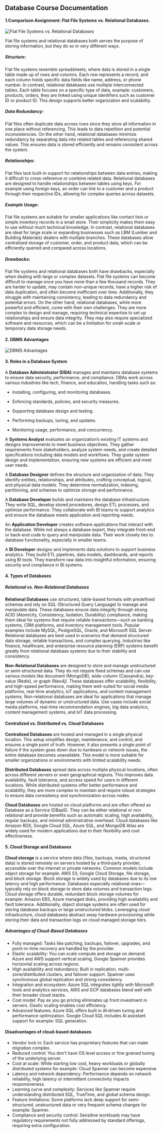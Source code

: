 ## Database Course Documentation

#### 1.Comparison Assignment: Flat File Systems vs. Relational Databases.

![Flat File Systems vs. Relational Databases](images/Relational-Database-vs-Flat-File.jpg)

Flat file systems and relational databases both serves the purpose of storing information, but they do so in very different ways.
##### Structure:
  Flat file systems resemble spreadsheets, where data is stored in a single table made up of rows and columns. Each row represents a record, and each column holds specific data fields like name, address, or phone number.
  In contrast, relational databases use multiple interconnected tables. Each table focuses on a specific type of data, example: customers, products, orders, they are linked using unique identifiers such as customer ID or product ID. This design supports better organization and scalability.


##### Data Redundancy:
  Flat files often duplicate data across rows since they store all information in one place without referencing. This leads to data repetition and potential inconsistencies. 
  On the other hand, relational databases minimize redundancy by separating data into related tables and referencing shared values. This ensures data is stored efficiently and remains consistent across the system.


##### Relationships:
  Flat files lack built-in support for relationships between data entries, making it difficult to cross-reference or combine related data. Relational databases are designed to handle relationships between tables using keys.
  For example using foreign keys, an order can link to a customer and a product through their respective IDs, allowing for complex queries across datasets.


##### Example Usage:
  Flat file systems are suitable for smaller applications like contact lists or simple inventory records in a small store. Their simplicity makes them easy to use without much technical knowledge.
  In contrast, relational databases are ideal for large scale or expanding businesses such as LBM (Lumber and Building Materials) dealers with multiple branches. These databases allow centralized storage of customer, order, and product data, which can be efficiently queried and compared across locations.


##### Drawbacks:
  Flat file systems and relational databases both have drawbacks, especially when dealing with large or complex datasets. Flat file systems can become difficult to manage once you have more than a few thousand records.
  They are harder to update, may contain non-unique records, have a higher risk of data duplication, and often become inefficient over time. Additionally, they struggle with maintaining consistency, leading to data redundancy and potential errors.
  On the other hand, relational databases, while more powerful and efficient, come with their own challenges. They are more complex to design and manage, requiring technical expertise to set up relationships and ensure data integrity. They may also require specialized software and resources, which can be a limitation for small-scale or temporary data storage needs.

#### 2. DBMS Advantages
![DBMS Advantages](images/DBMS%20Advantages%20Mind%20map.png)

#### 3. Roles in a Database System
A **Database Administrator (DBA)** manages and maintains database systems to ensure data security, performance, and compliance. DBAs work across various industries like tech, finance, and education, handling tasks such as:
- Installing, configuring, and monitoring databases.

- Enforcing standards, policies, and security measures.

- Supporting database design and testing.

- Performing backups, tuning, and updates.

- Monitoring usage, performance, and concurrency.

A **Systems Analyst** evaluates an organization’s existing IT systems and designs improvements to meet business objectives. They gather requirements from stakeholders,
analyze system needs, and create detailed specifications including data models and workflows. They guide system design and implementation, ensuring new systems are efficient and meet user needs.

A **Database Designer** defines the structure and organization of data. They identify entities, relationships, and attributes, crafting conceptual, logical, and physical data models. They determine normalization,
indexing, partitioning, and schemas to optimize storage and performance. 

A **Database Developer** builds and maintains the database infrastructure. They write SQL, develop stored procedures, design ETL processes, and optimize performance. They collaborate with BI teams to support analytics and ensure the database meets application and reporting needs.

An **Application Developer** creates software applications that interact with the database. While not always a database expert, they integrate front-end or back-end code to query and manipulate data. Their work closely ties to database functionality, especially in smaller teams.

A **BI Developer** designs and implements data solutions to support business analytics. They build ETL pipelines, data models, dashboards, and reports using BI tools. They transform raw data into insightful information, ensuring security and compliance in BI systems.


#### 4. Types of Databases
##### Relational vs. Non‑Relational Databases
**Relational Databases** use structured, table-based formats with predefined schemas and rely on SQL (Structured Query Language) to manage and manipulate data. These databases ensure data integrity through strong ACID (Atomicity, Consistency, Isolation, Durability) compliance, making them ideal for systems that require reliable transactions—such as banking systems, CRM platforms, and inventory management tools. Popular examples include MySQL, PostgreSQL, Oracle, and Microsoft SQL Server.
Relational databases are best used in scenarios that demand structured data storage, reliable transactions, and complex querying. Industries like finance, healthcare, and enterprise resource planning (ERP) systems benefit greatly from relational database systems due to their stability and consistency.

**Non‑Relational Databases** are designed to store and manage unstructured or semi-structured data. They do not require fixed schemas and can use various models like document (MongoDB), wide-column (Cassandra), key-value (Redis), or graph (Neo4j). These databases offer scalability, flexibility, and high-speed performance, making them well-suited for social media platforms, real-time analytics, IoT applications, and content management systems.
Non-relational databases are ideal for applications that manage large volumes of dynamic or unstructured data. Use cases include social media platforms, real-time recommendation engines, big data analytics, content management systems, and IoT data processing.

#### Centralized vs. Distributed vs. Cloud Databases
**Centralized Databases** are hosted and managed in a single physical location. This setup simplifies design, maintenance, and control, and ensures a single point of truth. However, it also presents a single point of failure if the system goes down due to hardware or network issues, the entire database becomes unavailable. This model is more suitable for smaller organizations or environments with limited scalability needs.

**Distributed Databases** spread data across multiple physical locations, often across different servers or even geographical regions. This improves data availability, fault tolerance, and access speed for users in different locations. While distributed systems offer better performance and scalability, they are more complex to maintain and require robust strategies to ensure data consistency and synchronization across nodes.

**Cloud Databases** are hosted on cloud platforms and are often offered as Database as a Service (DBaaS). They can be either relational or non relational and provide benefits such as automatic scaling, high availability, regular backups, and minimal administrative overhead. Cloud databases like Amazon RDS, Google Cloud SQL, Azure SQL, and MongoDB Atlas are widely used for modern applications due to their flexibility and cost effectiveness.

#### 5. Cloud Storage and Databases
**Cloud storage** is a service where data (files, backups, media, structured data) is stored remotely on servers hosted by a third‑party provider, accessible over the internet or private networks.
Common models include object storage for example: AWS S3, Google Cloud Storage, file storage, and block storage. Block storage is widely used by databases due to its low latency and high performance.
Databases especially relational ones—typically rely on block storage to store data volumes and transaction logs. Cloud storage offers durable, redundant block storage volumes for example: Amazon EBS, Azure managed disks, providing high availability and fault tolerance. Additionally, object storage systems are often used for storing database backups or large unstructured blobs. Leveraging cloud infrastructure, cloud databases abstract away hardware provisioning while storing their data and transaction logs on cloud managed storage tiers.

##### Advantages of Cloud‑Based Databases
- Fully managed: Tasks like patching, backups, failover, upgrades, and point-in-time recovery are handled by the provider.
- Elastic scalability: You can scale compute and storage on demand. Azure and AWS support vertical scaling, Google Spanner provides horizontal scaling across regions.
- High availability and redundancy: Built in replication, multi-zone/distributed clusters, and failover support. Spanner uses synchronous global replication and strong consistency.
- Integration and ecosystem: Azure SQL integrates tightly with Microsoft tools and analytics services, AWS and GCP databases blend well with their broader cloud stacks.
- Cost model: Pay as you go pricing eliminates up front investment in servers. Elastic scaling enables cost efficiency.
- Advanced features: Azure SQL offers built in AI‑driven tuning and performance optimization. Google Cloud SQL includes AI assistant support for example: SQL generation.

#### Disadvantages of cloud-based databases
- Vendor lock in: Each service has proprietary features that can make migration complex.
- Reduced control: You don’t have OS level access or fine grained tuning of the underlying server.
- Cost at scale: While starting low cost, heavy workloads or globally distributed systems for example: Cloud Spanner can become expensive.
- Latency and network dependency: Performance depends on network reliability, high latency or intermittent connectivity impacts responsiveness.
- Learning curve and complexity: Services like Spanner require understanding distributed SQL, TrueTime, and global schema design.
- Feature limitations: Some platforms lack deep support for semi-structured, unstructured data or very frequent schema changes for example: Spanner.
- Compliance and security control: Sensitive workloads may have regulatory requirements not fully addressed by standard offerings, requiring extra configuration.
